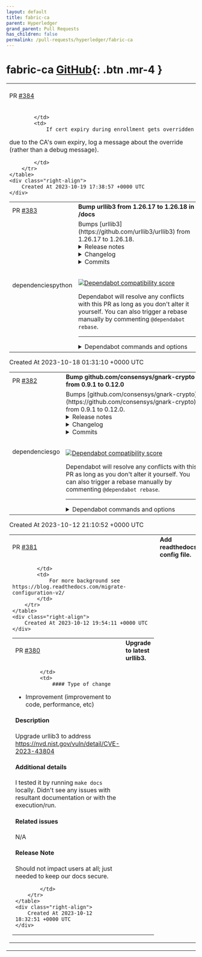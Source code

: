 ```yaml
---
layout: default
title: fabric-ca
parent: Hyperledger
grand_parent: Pull Requests
has_children: false
permalink: /pull-requests/hyperledger/fabric-ca
---
```


# fabric-ca <span class="fs-3 right-align">[GitHub](https://github.com/hyperledger/fabric-ca){: .btn .mr-4 }</span>


<div>
    <table>
        <tr>
            <td>
                PR <a href="https://github.com/hyperledger/fabric-ca/pull/384" class=".btn">#384</a>
            </td>
            <td>
                <b>
                    Log expiry overrides
                </b>
            </td>
        </tr>
        <tr>
            <td>
                
            </td>
            <td>
                If cert expiry during enrollment gets overridden
due to the CA's own expiry, log a message about the override (rather than a debug message).

            </td>
        </tr>
    </table>
    <div class="right-align">
        Created At 2023-10-19 17:38:57 +0000 UTC
    </div>
</div>

<div>
    <table>
        <tr>
            <td>
                PR <a href="https://github.com/hyperledger/fabric-ca/pull/383" class=".btn">#383</a>
            </td>
            <td>
                <b>
                    Bump urllib3 from 1.26.17 to 1.26.18 in /docs
                </b>
            </td>
        </tr>
        <tr>
            <td>
                <span class="chip">dependencies</span><span class="chip">python</span>
            </td>
            <td>
                Bumps [urllib3](https://github.com/urllib3/urllib3) from 1.26.17 to 1.26.18.
<details>
<summary>Release notes</summary>
<p><em>Sourced from <a href="https://github.com/urllib3/urllib3/releases">urllib3's releases</a>.</em></p>
<blockquote>
<h2>1.26.18</h2>
<ul>
<li>Made body stripped from HTTP requests changing the request method to GET after HTTP 303 &quot;See Other&quot; redirect responses. (GHSA-g4mx-q9vg-27p4)</li>
</ul>
</blockquote>
</details>
<details>
<summary>Changelog</summary>
<p><em>Sourced from <a href="https://github.com/urllib3/urllib3/blob/main/CHANGES.rst">urllib3's changelog</a>.</em></p>
<blockquote>
<h1>1.26.18 (2023-10-17)</h1>
<ul>
<li>Made body stripped from HTTP requests changing the request method to GET after HTTP 303 &quot;See Other&quot; redirect responses.</li>
</ul>
</blockquote>
</details>
<details>
<summary>Commits</summary>
<ul>
<li><a href="https://github.com/urllib3/urllib3/commit/9c2c2307dd1d6af504e09aac0326d86ee3597a0b"><code>9c2c230</code></a> Release 1.26.18 (<a href="https://redirect.github.com/urllib3/urllib3/issues/3159">#3159</a>)</li>
<li><a href="https://github.com/urllib3/urllib3/commit/b594c5ceaca38e1ac215f916538fb128e3526a36"><code>b594c5c</code></a> Merge pull request from GHSA-g4mx-q9vg-27p4</li>
<li><a href="https://github.com/urllib3/urllib3/commit/944f0eb134485f41bc531be52de12ba5a37bca73"><code>944f0eb</code></a> [1.26] Use vendored six in urllib3.contrib.securetransport</li>
<li>See full diff in <a href="https://github.com/urllib3/urllib3/compare/1.26.17...1.26.18">compare view</a></li>
</ul>
</details>
<br />


[![Dependabot compatibility score](https://dependabot-badges.githubapp.com/badges/compatibility_score?dependency-name=urllib3&package-manager=pip&previous-version=1.26.17&new-version=1.26.18)](https://docs.github.com/en/github/managing-security-vulnerabilities/about-dependabot-security-updates#about-compatibility-scores)

Dependabot will resolve any conflicts with this PR as long as you don't alter it yourself. You can also trigger a rebase manually by commenting `@dependabot rebase`.

[//]: # (dependabot-automerge-start)
[//]: # (dependabot-automerge-end)

---

<details>
<summary>Dependabot commands and options</summary>
<br />

You can trigger Dependabot actions by commenting on this PR:
- `@dependabot rebase` will rebase this PR
- `@dependabot recreate` will recreate this PR, overwriting any edits that have been made to it
- `@dependabot merge` will merge this PR after your CI passes on it
- `@dependabot squash and merge` will squash and merge this PR after your CI passes on it
- `@dependabot cancel merge` will cancel a previously requested merge and block automerging
- `@dependabot reopen` will reopen this PR if it is closed
- `@dependabot close` will close this PR and stop Dependabot recreating it. You can achieve the same result by closing it manually
- `@dependabot show <dependency name> ignore conditions` will show all of the ignore conditions of the specified dependency
- `@dependabot ignore this major version` will close this PR and stop Dependabot creating any more for this major version (unless you reopen the PR or upgrade to it yourself)
- `@dependabot ignore this minor version` will close this PR and stop Dependabot creating any more for this minor version (unless you reopen the PR or upgrade to it yourself)
- `@dependabot ignore this dependency` will close this PR and stop Dependabot creating any more for this dependency (unless you reopen the PR or upgrade to it yourself)
You can disable automated security fix PRs for this repo from the [Security Alerts page](https://github.com/hyperledger/fabric-ca/network/alerts).

</details>
            </td>
        </tr>
    </table>
    <div class="right-align">
        Created At 2023-10-18 01:31:10 +0000 UTC
    </div>
</div>

<div>
    <table>
        <tr>
            <td>
                PR <a href="https://github.com/hyperledger/fabric-ca/pull/382" class=".btn">#382</a>
            </td>
            <td>
                <b>
                    Bump github.com/consensys/gnark-crypto from 0.9.1 to 0.12.0
                </b>
            </td>
        </tr>
        <tr>
            <td>
                <span class="chip">dependencies</span><span class="chip">go</span>
            </td>
            <td>
                Bumps [github.com/consensys/gnark-crypto](https://github.com/consensys/gnark-crypto) from 0.9.1 to 0.12.0.
<details>
<summary>Release notes</summary>
<p><em>Sourced from <a href="https://github.com/consensys/gnark-crypto/releases">github.com/consensys/gnark-crypto's releases</a>.</em></p>
<blockquote>
<h2>v0.12.0</h2>
<h2>What's Changed</h2>
<ul>
<li>
<p>fix malleability sig by <a href="https://github.com/ThomasPiellard"><code>@​ThomasPiellard</code></a> in <a href="https://redirect.github.com/Consensys/gnark-crypto/pull/449">Consensys/gnark-crypto#449</a> <a href="https://nvd.nist.gov/vuln/detail/CVE-2023-44273">https://nvd.nist.gov/vuln/detail/CVE-2023-44273</a></p>
</li>
<li>
<p>perf: multiexp, avoid direct coordinate access to check for zero points by <a href="https://github.com/jsign"><code>@​jsign</code></a> in <a href="https://redirect.github.com/Consensys/gnark-crypto/pull/414">Consensys/gnark-crypto#414</a></p>
</li>
<li>
<p>perf: edwards, improve the performance of Add, MixedAdd and IsOnCurve by <a href="https://github.com/jsign"><code>@​jsign</code></a> in <a href="https://redirect.github.com/Consensys/gnark-crypto/pull/441">Consensys/gnark-crypto#441</a></p>
</li>
<li>
<p>perf: edwards, avoid inversions in Add in extended points by <a href="https://github.com/jsign"><code>@​jsign</code></a> in <a href="https://redirect.github.com/Consensys/gnark-crypto/pull/442">Consensys/gnark-crypto#442</a></p>
</li>
<li>
<p>ci: update ci workflows by <a href="https://github.com/gbotrel"><code>@​gbotrel</code></a> in <a href="https://redirect.github.com/Consensys/gnark-crypto/pull/447">Consensys/gnark-crypto#447</a></p>
</li>
</ul>
<p><strong>Full Changelog</strong>: <a href="https://github.com/Consensys/gnark-crypto/compare/v0.11.2...v0.12.0">https://github.com/Consensys/gnark-crypto/compare/v0.11.2...v0.12.0</a></p>
<h2>v0.11.2</h2>
<h2>What's Changed</h2>
<ul>
<li>Fix some typos by <a href="https://github.com/jtraglia"><code>@​jtraglia</code></a> in <a href="https://redirect.github.com/Consensys/gnark-crypto/pull/394">Consensys/gnark-crypto#394</a></li>
<li>Adding testing for deserialization of G1 and G2 points by <a href="https://github.com/asanso"><code>@​asanso</code></a> in <a href="https://redirect.github.com/Consensys/gnark-crypto/pull/393">Consensys/gnark-crypto#393</a></li>
<li>Fix some implicit memory aliasing in for loops by <a href="https://github.com/jtraglia"><code>@​jtraglia</code></a> in <a href="https://redirect.github.com/Consensys/gnark-crypto/pull/395">Consensys/gnark-crypto#395</a></li>
<li>Do not XOR with zero by <a href="https://github.com/jtraglia"><code>@​jtraglia</code></a> in <a href="https://redirect.github.com/Consensys/gnark-crypto/pull/398">Consensys/gnark-crypto#398</a></li>
<li>Disable check shadowing in govet linter by <a href="https://github.com/jtraglia"><code>@​jtraglia</code></a> in <a href="https://redirect.github.com/Consensys/gnark-crypto/pull/397">Consensys/gnark-crypto#397</a></li>
<li>Add a bunch of &quot;nosec G404&quot; comments in test code by <a href="https://github.com/jtraglia"><code>@​jtraglia</code></a> in <a href="https://redirect.github.com/Consensys/gnark-crypto/pull/399">Consensys/gnark-crypto#399</a></li>
<li>Enable misspell linter &amp; fix findings by <a href="https://github.com/jtraglia"><code>@​jtraglia</code></a> in <a href="https://redirect.github.com/Consensys/gnark-crypto/pull/401">Consensys/gnark-crypto#401</a></li>
<li>Fix <code>RSis.CopyWithFreshBuffer</code> by <a href="https://github.com/AlexandreBelling"><code>@​AlexandreBelling</code></a> in <a href="https://redirect.github.com/Consensys/gnark-crypto/pull/402">Consensys/gnark-crypto#402</a></li>
<li>feat: Marshal [][]fr.Element by <a href="https://github.com/Tabaie"><code>@​Tabaie</code></a> in <a href="https://redirect.github.com/Consensys/gnark-crypto/pull/400">Consensys/gnark-crypto#400</a></li>
<li>Run golangci-lint on generated files by <a href="https://github.com/jtraglia"><code>@​jtraglia</code></a> in <a href="https://redirect.github.com/Consensys/gnark-crypto/pull/396">Consensys/gnark-crypto#396</a></li>
<li>docs: ConsenSys -&gt; Consensys by <a href="https://github.com/Tabaie"><code>@​Tabaie</code></a> in <a href="https://redirect.github.com/Consensys/gnark-crypto/pull/406">Consensys/gnark-crypto#406</a></li>
<li>msm: semaphore to limit CPUs + better split strategy (up to 25% perf boost on 96cores) by <a href="https://github.com/gbotrel"><code>@​gbotrel</code></a> in <a href="https://redirect.github.com/Consensys/gnark-crypto/pull/403">Consensys/gnark-crypto#403</a></li>
<li>Feat/fold pedersen by <a href="https://github.com/Tabaie"><code>@​Tabaie</code></a> in <a href="https://redirect.github.com/Consensys/gnark-crypto/pull/407">Consensys/gnark-crypto#407</a></li>
<li>fix: do not read empty slices as nil by <a href="https://github.com/Tabaie"><code>@​Tabaie</code></a> in <a href="https://redirect.github.com/Consensys/gnark-crypto/pull/410">Consensys/gnark-crypto#410</a></li>
<li>fix: incorrect semaphore init could cause msm deadlock by <a href="https://github.com/gbotrel"><code>@​gbotrel</code></a> in <a href="https://redirect.github.com/Consensys/gnark-crypto/pull/411">Consensys/gnark-crypto#411</a></li>
<li>edwards: optimize point negation by <a href="https://github.com/jsign"><code>@​jsign</code></a> in <a href="https://redirect.github.com/Consensys/gnark-crypto/pull/413">Consensys/gnark-crypto#413</a></li>
<li>Feat/gkr custom gates by <a href="https://github.com/Tabaie"><code>@​Tabaie</code></a> in <a href="https://redirect.github.com/Consensys/gnark-crypto/pull/419">Consensys/gnark-crypto#419</a></li>
<li>perf: fast path for SIS with logTwoBound: 8, logTwoDegree: 6 by <a href="https://github.com/gbotrel"><code>@​gbotrel</code></a> in <a href="https://redirect.github.com/Consensys/gnark-crypto/pull/416">Consensys/gnark-crypto#416</a></li>
<li>feat: add WriteRawTo, UnsafeReadFrom to kzg.ProvingKey by <a href="https://github.com/gbotrel"><code>@​gbotrel</code></a> in <a href="https://redirect.github.com/Consensys/gnark-crypto/pull/422">Consensys/gnark-crypto#422</a></li>
<li>Fix/gkr eq bug by <a href="https://github.com/Tabaie"><code>@​Tabaie</code></a> in <a href="https://redirect.github.com/Consensys/gnark-crypto/pull/421">Consensys/gnark-crypto#421</a></li>
<li>feat: add AsyncReadFrom to fr.Vector and fft.Domain by <a href="https://github.com/gbotrel"><code>@​gbotrel</code></a> in <a href="https://redirect.github.com/Consensys/gnark-crypto/pull/424">Consensys/gnark-crypto#424</a></li>
<li>fix: ECDSA HashToInt bytes-bits mismatch by <a href="https://github.com/ivokub"><code>@​ivokub</code></a> in <a href="https://redirect.github.com/Consensys/gnark-crypto/pull/428">Consensys/gnark-crypto#428</a></li>
<li>Small optimization over the memory usage of MiMC by <a href="https://github.com/AlexandreBelling"><code>@​AlexandreBelling</code></a> in <a href="https://redirect.github.com/Consensys/gnark-crypto/pull/435">Consensys/gnark-crypto#435</a></li>
<li>perf: improve fft domain  memory footprint by <a href="https://github.com/gbotrel"><code>@​gbotrel</code></a> in <a href="https://redirect.github.com/Consensys/gnark-crypto/pull/437">Consensys/gnark-crypto#437</a></li>
<li>Refactor/gkr test vectors by <a href="https://github.com/Tabaie"><code>@​Tabaie</code></a> in <a href="https://redirect.github.com/Consensys/gnark-crypto/pull/425">Consensys/gnark-crypto#425</a></li>
<li>v0.11.2 by <a href="https://github.com/gbotrel"><code>@​gbotrel</code></a> in <a href="https://redirect.github.com/Consensys/gnark-crypto/pull/438">Consensys/gnark-crypto#438</a></li>
</ul>
<h2>New Contributors</h2>
<ul>
<li><a href="https://github.com/asanso"><code>@​asanso</code></a> made their first contribution in <a href="https://redirect.github.com/Consensys/gnark-crypto/pull/393">Consensys/gnark-crypto#393</a></li>
<li><a href="https://github.com/jsign"><code>@​jsign</code></a> made their first contribution in <a href="https://redirect.github.com/Consensys/gnark-crypto/pull/413">Consensys/gnark-crypto#413</a></li>
</ul>
<p><strong>Full Changelog</strong>: <a href="https://github.com/Consensys/gnark-crypto/compare/v0.11.1...v0.11.2">https://github.com/Consensys/gnark-crypto/compare/v0.11.1...v0.11.2</a></p>
<h2>v0.11.1</h2>
<h2>Security</h2>
<!-- raw HTML omitted -->
</blockquote>
<p>... (truncated)</p>
</details>
<details>
<summary>Changelog</summary>
<p><em>Sourced from <a href="https://github.com/Consensys/gnark-crypto/blob/master/CHANGELOG.md">github.com/consensys/gnark-crypto's changelog</a>.</em></p>
<blockquote>
<p><!-- raw HTML omitted --><!-- raw HTML omitted --></p>
<h2>[v0.11.1] - 2023-07-11</h2>
<h3>Fix</h3>
<ul>
<li>ECDSA HashToInt bytes-bits mismatch (<a href="https://redirect.github.com/ConsenSys/gnark-crypto/issues/428">#428</a>)</li>
</ul>
<p><!-- raw HTML omitted --><!-- raw HTML omitted --></p>
<h2>[v0.11.0] - 2023-05-02</h2>
<h3>Build</h3>
<ul>
<li>go generate</li>
<li>generify bn254 changes</li>
<li>generify bn254 kzg changes</li>
<li>generify marshal changes</li>
<li>generify bn254 kzg changes</li>
<li>bump go1.20</li>
<li>update ci github action dependencies</li>
</ul>
<h3>Chore</h3>
<ul>
<li>PR feedback</li>
</ul>
<h3>Docs</h3>
<ul>
<li>make comments more godoc friendly</li>
<li>remove comment</li>
<li>remove DO NOT EDIT from non-autogenerated files</li>
</ul>
<h3>Feat</h3>
<ul>
<li>fix v computation in ECDSA signature (<a href="https://redirect.github.com/ConsenSys/gnark-crypto/issues/385">#385</a>)</li>
<li>make <code>mapToCurve</code> public to allow for custom cofactor clearing (<a href="https://redirect.github.com/ConsenSys/gnark-crypto/issues/372">#372</a>)</li>
<li>add Double in affine coordinates</li>
<li>kzg.Vk.WriteRawTo</li>
<li>bn254 encoder to support uint64 slices</li>
<li><strong>pairing:</strong> return 1 after easy part if result is 1</li>
</ul>
<h3>Fix</h3>
<ul>
<li>handle all bitmask in point deserialization</li>
<li>littleEndian -&gt; bigEndian</li>
<li>import utils</li>
<li>don't ignore multiexp error</li>
<li>minor errors</li>
<li>generation mistake</li>
<li>bn254 incorporate evals into kzg batch challenge</li>
<li><strong>kzg:</strong> nb of digests in BatchVerifyMultiPoints should be nonzeo</li>
<li><strong>linter:</strong> ineffassign in Fpk marshal</li>
</ul>
<h3>Perf</h3>
<ul>
<li><strong>kzg:</strong> remove G2 scalar mul in single verification</li>
</ul>
<h3>Refactor</h3>
<ul>
<li>break pedersen key into proving (committing) and verifying</li>
</ul>
<!-- raw HTML omitted -->
</blockquote>
<p>... (truncated)</p>
</details>
<details>
<summary>Commits</summary>
<ul>
<li><a href="https://github.com/Consensys/gnark-crypto/commit/81ffe9cbd19c7fa6899c97a5ac7b3ec14b30ac06"><code>81ffe9c</code></a> Merge pull request <a href="https://redirect.github.com/consensys/gnark-crypto/issues/449">#449</a> from Consensys/fix/malleability_sig</li>
<li><a href="https://github.com/Consensys/gnark-crypto/commit/4719f0a857ca4eca193e89603ab6b6061ed12bea"><code>4719f0a</code></a> chore: generate</li>
<li><a href="https://github.com/Consensys/gnark-crypto/commit/015c708b012b1a2448d5dc230b5228b62369cc11"><code>015c708</code></a> test: ensure the test path is taken</li>
<li><a href="https://github.com/Consensys/gnark-crypto/commit/64de55ee719de25b7f4142f25462c5c309eb308e"><code>64de55e</code></a> chore: generate</li>
<li><a href="https://github.com/Consensys/gnark-crypto/commit/4c8d1aa3d05082eb407cb3b00cf6e10f6acede32"><code>4c8d1aa</code></a> refactor: make marshal errors private</li>
<li><a href="https://github.com/Consensys/gnark-crypto/commit/666b963da3399074c7e9e80cfa0f37aebdb4fdbe"><code>666b963</code></a> chore: generate</li>
<li><a href="https://github.com/Consensys/gnark-crypto/commit/f6e00f83e40cc0351764791bf498cdcea118c9e6"><code>f6e00f8</code></a> chore: use *big.Int (convention)</li>
<li><a href="https://github.com/Consensys/gnark-crypto/commit/045e2564545cbcf6694f690cd5565985d17321f3"><code>045e256</code></a> chore: generate</li>
<li><a href="https://github.com/Consensys/gnark-crypto/commit/14d20d56850054cfa9985889cb0ae5e1c3f8e59d"><code>14d20d5</code></a> fix: remove test that signature value R.X == 0</li>
<li><a href="https://github.com/Consensys/gnark-crypto/commit/44c64cd951a395c6e006b8e25596d8acce7b1bf8"><code>44c64cd</code></a> fix: check EdDSA signature values not zero</li>
<li>Additional commits viewable in <a href="https://github.com/consensys/gnark-crypto/compare/v0.9.1...v0.12.0">compare view</a></li>
</ul>
</details>
<br />


[![Dependabot compatibility score](https://dependabot-badges.githubapp.com/badges/compatibility_score?dependency-name=github.com/consensys/gnark-crypto&package-manager=go_modules&previous-version=0.9.1&new-version=0.12.0)](https://docs.github.com/en/github/managing-security-vulnerabilities/about-dependabot-security-updates#about-compatibility-scores)

Dependabot will resolve any conflicts with this PR as long as you don't alter it yourself. You can also trigger a rebase manually by commenting `@dependabot rebase`.

[//]: # (dependabot-automerge-start)
[//]: # (dependabot-automerge-end)

---

<details>
<summary>Dependabot commands and options</summary>
<br />

You can trigger Dependabot actions by commenting on this PR:
- `@dependabot rebase` will rebase this PR
- `@dependabot recreate` will recreate this PR, overwriting any edits that have been made to it
- `@dependabot merge` will merge this PR after your CI passes on it
- `@dependabot squash and merge` will squash and merge this PR after your CI passes on it
- `@dependabot cancel merge` will cancel a previously requested merge and block automerging
- `@dependabot reopen` will reopen this PR if it is closed
- `@dependabot close` will close this PR and stop Dependabot recreating it. You can achieve the same result by closing it manually
- `@dependabot show <dependency name> ignore conditions` will show all of the ignore conditions of the specified dependency
- `@dependabot ignore this major version` will close this PR and stop Dependabot creating any more for this major version (unless you reopen the PR or upgrade to it yourself)
- `@dependabot ignore this minor version` will close this PR and stop Dependabot creating any more for this minor version (unless you reopen the PR or upgrade to it yourself)
- `@dependabot ignore this dependency` will close this PR and stop Dependabot creating any more for this dependency (unless you reopen the PR or upgrade to it yourself)
You can disable automated security fix PRs for this repo from the [Security Alerts page](https://github.com/hyperledger/fabric-ca/network/alerts).

</details>
            </td>
        </tr>
    </table>
    <div class="right-align">
        Created At 2023-10-12 21:10:52 +0000 UTC
    </div>
</div>

<div>
    <table>
        <tr>
            <td>
                PR <a href="https://github.com/hyperledger/fabric-ca/pull/381" class=".btn">#381</a>
            </td>
            <td>
                <b>
                    Add readthedocs config file.
                </b>
            </td>
        </tr>
        <tr>
            <td>
                
            </td>
            <td>
                For more background see https://blog.readthedocs.com/migrate-configuration-v2/
            </td>
        </tr>
    </table>
    <div class="right-align">
        Created At 2023-10-12 19:54:11 +0000 UTC
    </div>
</div>

<div>
    <table>
        <tr>
            <td>
                PR <a href="https://github.com/hyperledger/fabric-ca/pull/380" class=".btn">#380</a>
            </td>
            <td>
                <b>
                    Upgrade to latest urllib3.
                </b>
            </td>
        </tr>
        <tr>
            <td>
                
            </td>
            <td>
                #### Type of change

- Improvement (improvement to code, performance, etc)

#### Description

Upgrade urllib3 to address https://nvd.nist.gov/vuln/detail/CVE-2023-43804

#### Additional details

I tested it by running `make docs` locally. Didn't see any issues with resultant documentation or with the execution/run.

#### Related issues

N/A

#### Release Note
Should not impact users at all; just needed to keep our docs secure.


            </td>
        </tr>
    </table>
    <div class="right-align">
        Created At 2023-10-12 18:32:51 +0000 UTC
    </div>
</div>

